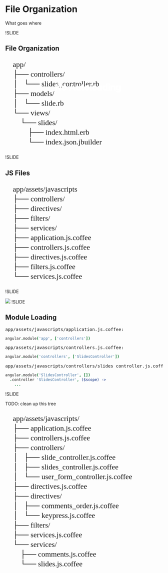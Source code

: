 # File Organization

What goes where

!SLIDE

## File Organization
<pre style="font-family: menlo; line-height: 31px; font-size: 24px;">
    app/
    ├── controllers/
    │   └── slides_controller.rb
    ├── models/
    │   └── slide.rb
    └── views/
        └── slides/
            ├── index.html.erb
            └── index.json.jbuilder
</pre>

!SLIDE

## JS Files
<pre style="font-family: menlo; line-height: 31px; font-size: 24px;">
    app/assets/javascripts
    ├── controllers/
    ├── directives/
    ├── filters/
    ├── services/
    ├── application.js.coffee
    ├── controllers.js.coffee
    ├── directives.js.coffee
    ├── filters.js.coffee
    └── services.js.coffee
</pre>

!SLIDE

<img src="/sad-panda.jpg" class="fullscreen" />
<h1 style="position:absolute; left: 387px; top: 300px;color:white;">No Autoloading</h1> 
!SLIDE

## Module Loading

<pre class="filename">app/assets/javascripts/application.js.coffee:</pre>

```coffeescript
angular.module('app', ['controllers'])
```

<pre class="filename">app/assets/javascripts/controllers.js.coffee:</pre>

```coffeescript
angular.module('controllers', ['SlidesController'])
```

<pre class="filename">app/assets/javascripts/controllers/slides_controller.js.coffee:</pre>

```coffeescript
angular.module('SlidesController', [])
  .controller 'SlidesController', ($scope) ->
    ...
```

!SLIDE

TODO: clean up this tree

<pre style="font-family: menlo; line-height: 31px; font-size: 24px;">
    app/assets/javascripts/
    ├── application.js.coffee
    ├── controllers.js.coffee
    ├── controllers/
    │   ├── slide_controller.js.coffee
    │   ├── slides_controller.js.coffee
    │   └── user_form_controller.js.coffee
    ├── directives.js.coffee
    ├── directives/
    │   ├── comments_order.js.coffee
    │   └── keypress.js.coffee
    ├── filters/
    ├── services.js.coffee
    └── services/
        ├── comments.js.coffee
        └── slides.js.coffee
</pre>
